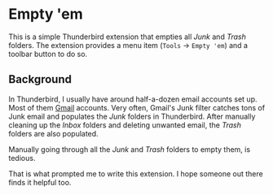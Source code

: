 Empty 'em
=========

This is a simple Thunderbird extension that empties all _Junk_ and _Trash_ folders. The extension provides a menu item (`Tools` -> `Empty 'em`) and a toolbar button to do so.

Background
----------

In Thunderbird, I usually have around half-a-dozen email accounts set up. Most of them [Gmail](http://gmail.com) accounts. Very often, Gmail's Junk filter catches tons of Junk email and populates the _Junk_ folders in Thunderbird. After manually cleaning up the _Inbox_ folders and deleting unwanted email, the _Trash_ folders are also populated.

Manually going through all the _Junk_ and _Trash_ folders to empty them, is tedious.

That is what prompted me to write this extension. I hope someone out there finds it helpful too.
